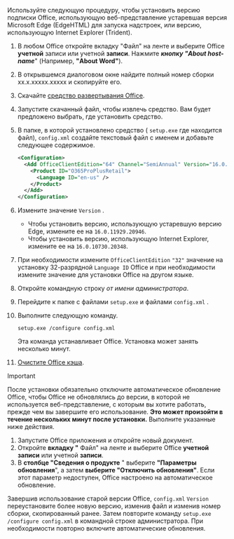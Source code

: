 Используйте следующую процедуру, чтобы установить версию подписки Office, использующую веб-представление устаревшая версия Microsoft Edge (EdgeHTML) для запуска надстроек, или версию, использующую Internet Explorer (Trident).

1. В любом Office откройте вкладку "Файл" на  ленте и выберите Office **учетной** записи или учетной **записи**. Нажмите **_кнопку "About host-name_**" (Например, **"About Word"**).
1. В открывшемся диалоговом окне найдите полный номер сборки xx.x.xxxxx.xxxxx и скопируйте его.
1. Скачайте [средство развертывания Office](https://www.microsoft.com/download/details.aspx?id=49117).
1. Запустите скачанный файл, чтобы извлечь средство. Вам будет предложено выбрать, где установить средство.
1. В папке, в которой установлено средство ( `setup.exe` где находится файл), `config.xml` создайте текстовый файл с именем и добавьте следующее содержимое.

    ```xml
    <Configuration>
      <Add OfficeClientEdition="64" Channel="SemiAnnual" Version="16.0.xxxxx.xxxxx">
        <Product ID="O365ProPlusRetail">
          <Language ID="en-us" />
        </Product>
      </Add>
    </Configuration>
    ```

1. Измените значение `Version` .

    - Чтобы установить версию, использующую устаревшую версию Edge, измените ее на `16.0.11929.20946`.
    - Чтобы установить версию, использующую Internet Explorer, измените ее на `16.0.10730.20348`.

1. При необходимости измените `OfficeClientEdition` `"32"` значение на установку 32-разрядной `Language ID` Office и при необходимости измените значение для установки Office на другом языке.
1. Откройте командную строку *от имени администратора*.
1. Перейдите к папке с файлами `setup.exe` и файлами `config.xml` .
1. Выполните следующую команду.

    ```command&nbsp;line
    setup.exe /configure config.xml
    ```

    Эта команда устанавливает Office. Установка может занять несколько минут.

1. [Очистите Office кэша](../testing/clear-cache.md).

> [!IMPORTANT]
> После установки обязательно отключите автоматическое обновление Office, чтобы Office не обновлялись до версии, в которой не используется веб-представление, с которым вы хотите работать, прежде чем вы завершите его использование. **Это может произойти в течение нескольких минут после установки.** Выполните указанные ниже действия.
>
> 1. Запустите Office приложения и откройте новый документ.
> 1. Откройте **вкладку "** Файл" на ленте и выберите Office **учетной записи** или учетной **записи**.
> 1. В **столбце "Сведения о продукте** " выберите **"Параметры обновления**", а затем **выберите "Отключить обновления"**. Если этот параметр недоступен, Office настроено на автоматическое обновление.

Завершив использование старой версии Office, `config.xml` `Version` переустановите более новую версию, изменив файл и изменив номер сборки, скопированный ранее. Затем повторите команду `setup.exe /configure config.xml` в командной строке администратора. При необходимости повторно включите автоматические обновления.
